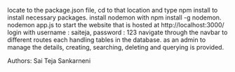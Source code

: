 locate to the package.json file, cd to that location and type npm install to install necessary packages.
install nodemon with npm install -g nodemon.
nodemon app.js to start the website that is hosted at http://localhost:3000/
login with username : saiteja, password : 123
navigate through the navbar to different routes each handling tables in the database.
as an admin to manage the details, creating, searching, deleting and querying is provided.

Authors: 	Sai Teja Sankarneni
